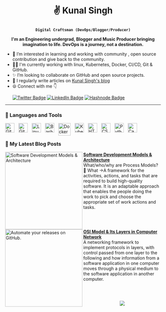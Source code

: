# <p align="center">✌️ Kunal Singh</p>

**<p align="center">`Digital Craftsman (DevOps/Blogger/Producer)`</p>**

**<p align="center">I'm an Engineering undergrad, Blogger and Music Producer bringing imagination to life. DevOps is a journey, not a destination.</p>**

- 👀 I’m interested in learning and working with community , open source contribution and give back to the community.
- 🏄‍♂️ I'm currently working with linux, Kubernetes, Docker, CI/CD, Git & GitHub.
- ✨ I’m looking to collaborate on GitHub and open source projects.
- 📝 I regularly write articles on [Kunal Singh's blog](https://hashnode.com/@ikunalsingh)
- ☮️ Connect with me 👇<p align="left">
<a href="https://twitter.com/_ikunalsingh"><img src="https://img.shields.io/badge/twitter-blue?style=for-the-badge&logo=twitter&logoColor=white" alt="Twitter Badge"></a>
<a href="https://www.linkedin.com/in/ikunalsingha"><img src="https://img.shields.io/badge/LinkedIn-red?style=for-the-badge&logo=linkedin&logoColor=white" alt="LinkedIn Badge"></a>
<a href="https://hashnode.com/@ikunalsingh"><img src="https://img.shields.io/badge/hashnode-green?style=for-the-badge&logo=hashnode&logoColor=white" alt="Hashnode Badge"></a>
</p>
   
---

### 🧰 Languages and Tools

<img align="left" alt="Git" width="30px" style="padding-right:10px;" src="https://cdn.jsdelivr.net/gh/devicons/devicon/icons/git/git-original.svg" />
<img align="left" alt="GitHub" width="30px" style="padding-right:10px;" src="https://cdn.jsdelivr.net/gh/devicons/devicon/icons/github/github-original.svg" />
<img align="left" alt="Linux" width="30px" style="padding-right:10px;" src="https://cdn.jsdelivr.net/gh/devicons/devicon/icons/linux/linux-original.svg" />
<img align="left" alt="Bash" width="30px" style="padding-right:10px;" src="https://cdn.jsdelivr.net/gh/devicons/devicon/icons/bash/bash-original.svg" />
<img align="left" alt="Docker" width="40px" style="padding-right:10px;" src="https://cdn.jsdelivr.net/gh/devicons/devicon/icons/docker/docker-original.svg" />
<img align="left" alt="Kubernetes" width="30px" style="padding-right:10px;" src="https://cdn.jsdelivr.net/gh/devicons/devicon/icons/kubernetes/kubernetes-plain.svg" />
<img align="left" alt="HTML" width="30px" style="padding-right:10px;" src="https://cdn.jsdelivr.net/gh/devicons/devicon/icons/html5/html5-plain.svg" />
<img align="left" alt="CSS" width="30px" style="padding-right:10px;" src="https://cdn.jsdelivr.net/gh/devicons/devicon/icons/css3/css3-plain.svg" />
<img align="left" alt="Python" width="30px" style="padding-right:10px;" src="https://cdn.jsdelivr.net/gh/devicons/devicon/icons/python/python-plain.svg" />
<img align="left" alt="Canva" width="30px" style="padding-right:10px;" src="https://cdn.jsdelivr.net/gh/devicons/devicon/icons/canva/canva-original.svg" />



<br />

#

### 📰 My Latest Blog Posts 
<!-- HASHNODE_BLOG:START -->
<p align="left">
<a href="https://ikunalsingh.hashnode.dev/software-development-models-architecture" title="Software Development Models & Architecture"><img src="https://ikunalsingh.hashnode.dev/_next/image?url=https%3A%2F%2Fcdn.hashnode.com%2Fres%2Fhashnode%2Fimage%2Fupload%2Fv1661350347440%2FQx7xiKFQa.png%3Fw%3D1600%26h%3D840%26fit%3Dcrop%26crop%3Dentropy%26auto%3Dcompress%2Cformat%26format%3Dwebp&w=1920&q=75" alt="Software Development Models & Architecture" width="250px" align="left" /></a>
<a href="https://ikunalsingh.hashnode.dev/software-development-models-architecture" title="Software Development Models & Architecture"><strong>Software Development Models & Architecture</strong></a>
<br/> What/who/why are Process Models?
🤔 What ->A framework for the activities, actions, and tasks that are required to build high-quality software.
It is an adaptable approach that enables the people doing the work to pick and choose the appropriate set of work actions and tasks. </p> <br/> <br/>
<p align="left">
<a href="https://ikunalsingh.hashnode.dev/osi-model-and-its-layers-in-computer-network" title="OSI Model & Its Layers in Computer Network"><img src="https://ikunalsingh.hashnode.dev/_next/image?url=https%3A%2F%2Fcdn.hashnode.com%2Fres%2Fhashnode%2Fimage%2Fupload%2Fv1656784750181%2FfKAMVYgt_.png%3Fw%3D1600%26h%3D840%26fit%3Dcrop%26crop%3Dentropy%26auto%3Dcompress%2Cformat%26format%3Dwebp&w=1920&q=75" alt="Automate your releases on GitHub." width="250px" align="left" /></a>
<a href="https://ikunalsingh.hashnode.dev/osi-model-and-its-layers-in-computer-network" title="OSI Model & Its Layers in Computer Network"><strong>OSI Model & Its Layers in Computer Network</strong></a>
<br/>A networking framework to implement protocols in layers, with control passed from one layer to the following and how information from a software application in one computer moves through a physical medium to the software application in another computer. </p> <br/> <br/>
<!-- HASHNODE_BLOG:END -->

<div align="center">
<p><a href="https://hashnode.com/@ikunalsingh"><img src="https://img.shields.io/badge/Follow For More-2962FF?style=for-the-badge&logo=hashnode&logoColor=white"></a></p>
</div>

#

<!-- ### 📊 Stats

![kunal's GitHub stats](https://github-readme-stats.vercel.app/api?username=iKunal-Singh&show_icons=true&theme=gruvbox)

![GitHub Streak](https://streak-stats.demolab.com?user=iKunal-Singh&theme=gruvbox&border_radius=4.5) -->

#

